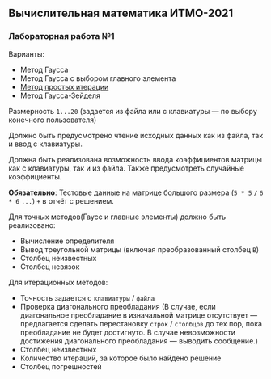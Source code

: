 ## Вычислительная математика ИТМО-2021

### Лабораторная работа №1

Варианты:

-   Метод Гаусса
-   Метод Гаусса с выбором главного элемента
-  [Метод простых итерации](/lab1%20%5Bsimple-iteration-method%5D)
-   Метод Гаусса-Зейделя

Размерность `1...20` (задается из файла или с клавиатуры — по выбору конечного пользователя)

Должно быть предусмотрено чтение исходных данных как из файла, так и ввод с клавиатуры.

Должна быть реализована возможность ввода коэффициентов матрицы как с клавиатуры, так и из файла. Также предусмотреть случайные коэффициенты.

**Обязательно**: Тестовые данные на матрице большого размера (`5 * 5` `/` `6 * 6` `...`) `+` в отчёт с решением.

Для точных методов(Гаусс и главные элементы) должно быть реализовано:

-   Вычисление определителя
-   Вывод треугольной матрицы (включая преобразованный столбец `В`)
-   Столбец неизвестных
-   Столбец невязок

Для итерационных методов:

-   Точность задается с `клавиатуры` / `файла`
-   Проверка диагонального преобладания (В случае, если диагональное преобладание в изначальной матрице отсутствует — предлагается сделать перестановку `строк` / `столбцов` до тех пор, пока преобладание не будет достигнуто. В случае невозможности достижения диагонального преобладания — выводить сообщение.)
-   Столбец неизвестных
-   Количество итераций, за которое было найдено решение
-   Столбец погрешностей
